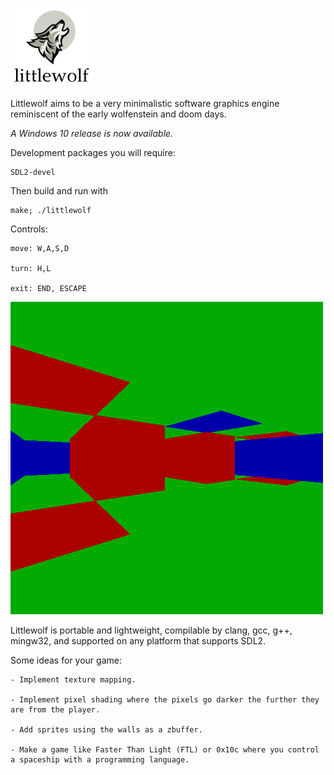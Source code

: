 ![screenshot](img/logo.PNG)

Littlewolf aims to be a very minimalistic software graphics
engine reminiscent of the early wolfenstein and doom days.

*A Windows 10 release is now available.*

Development packages you will require:

    SDL2-devel

Then build and run with

    make; ./littlewolf

Controls:

    move: W,A,S,D

    turn: H,L

    exit: END, ESCAPE

![screenshot](img/2017-12-12-012113_500x500_scrot.png)

Littlewolf is portable and lightweight, compilable by clang, gcc, g++, mingw32,
and supported on any platform that supports SDL2.

Some ideas for your game:

    - Implement texture mapping.

    - Implement pixel shading where the pixels go darker the further they are from the player.

    - Add sprites using the walls as a zbuffer.

    - Make a game like Faster Than Light (FTL) or 0x10c where you control a spaceship with a programming language.
